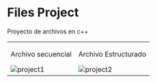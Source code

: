 # Files Project

Proyecto de archivos en c++

<table>
  <tr>
    <td>
      <p>Archivo secuencial</p>    
       <img src="https://i.postimg.cc/3wnWtgML/project1.png" alt="project1"/>
    </td>
    <td>
      <p>Archivo Estructurado</p>
    <img src="https://i.postimg.cc/85cc9jNT/project2.png" alt="project2"/>
    </td>
  </tr>
</table>

